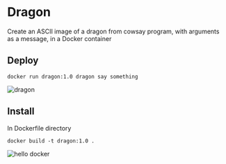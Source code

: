 # Dragon
Create an ASCII image of a dragon from cowsay program, with arguments as a message, in a Docker container

## Deploy
```
docker run dragon:1.0 dragon say something
```

![dragon](https://user-images.githubusercontent.com/22846310/192115090-eb25d185-20fe-43be-a179-ae125b3cecdf.png)


## Install
In Dockerfile directory

```
docker build -t dragon:1.0 .
```

![hello docker](https://user-images.githubusercontent.com/22846310/192115213-8c781510-12bc-4ef6-888f-7f07092a057d.png)
